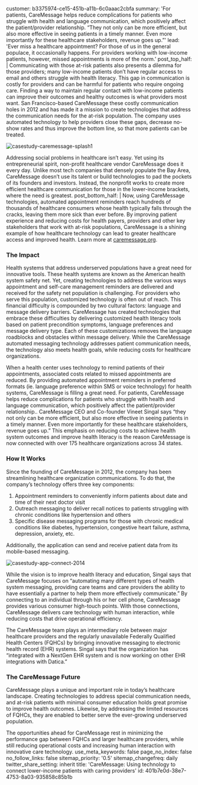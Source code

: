 customer: b3375974-ce15-451b-a11b-6c0aaac2cbfa
summary: 'For patients, CareMessage helps reduce complications for patients who struggle with health and language communication, which positively affect the patient/provider relationship. “They not only can be more efficient, but also more effective in seeing patients in a timely manner. Even more importantly for these healthcare stakeholders, revenue goes up.”'
lead: 'Ever miss a healthcare appointment? For those of us in the general populace, it occasionally happens. For providers working with low-income patients, however, missed appointments is more of the norm.'
post_top_half: |
  Communicating with those at-risk patients also presents a dilemma for those providers; many low-income patients don’t have regular access to email and others struggle with health literacy. This gap in communication is costly for providers and can be harmful for patients who require ongoing care. Finding a way to maintain regular contact with low-income patients can improve their outcomes and healthy outcomes is what providers most want. San Francisco-based CareMessage these costly communication holes in 2012 and has made it a mission to create technologies that address the communication needs for the at-risk population. The company uses automated technology to help providers close these gaps, decrease no-show rates and thus improve the bottom line, so that more patients can be treated.
  
  ![casestudy-caremessage-splash1](//images.contentful.com/189dvqdsjh46/ANUuhDVwqGckCOQYaKGsQ/4510192c323ca2baf50741020a4dcef8/casestudy-caremessage-splash1.jpg)
  
  Addressing social problems in healthcare isn’t easy. Yet using its entrepreneurial spirit, non-profit healthcare vendor CareMessage does it every day. Unlike most tech companies that densely populate the Bay Area, CareMessage doesn’t use its talent or build technologies to pad the pockets of its founders and investors. Instead, the nonprofit works to create more efficient healthcare communication for those in the lower-income brackets, where the need is greatest.
post_bottom_half: |
  Now, using CareMessage technologies, automated appointment reminders reach hundreds of thousands of healthcare consumers whose health typically falls through the cracks, leaving them more sick than ever before. By improving patient experience and reducing costs for health payers, providers and other key stakeholders that work with  at-risk populations, CareMessage is a shining example of how healthcare technology can lead to greater healthcare access and improved health. Learn more at [caremessage.org](http://caremessage.org/).
  
  ### The Impact
  
  Health systems that address underserved populations have a great need for innovative tools. These health systems are known as the American health system safety net. Yet, creating technologies to address the various ways appointment and self-care management reminders are delivered and received for the safety net population is challenging. For providers who serve this population, customized technology is often out of reach. This financial difficulty is compounded by two cultural factors: language and message delivery barriers. CareMessage has created technologies that embrace these difficulties by delivering customized health literacy tools based on patient precondition symptoms, language preferences and message delivery type. Each of these customizations removes the language roadblocks and obstacles within message delivery. While the CareMessage automated messaging technology addresses patient communication needs, the technology also meets health goals, while reducing costs for healthcare organizations.
  
  When a health center uses technology to remind patients of their appointments, associated costs related to missed appointments are reduced. By providing automated appointment reminders in preferred formats (ie. language preference within SMS or voice technology) for health systems, CareMessage is filling a great need. For patients, CareMessage helps reduce complications for patients who struggle with health and language communication, which positively affect the patient/provider relationship.. CareMessage CEO and Co-founder Vineet Singal says “they not only can be more efficient, but also more effective in seeing patients in a timely manner. Even more importantly for these healthcare stakeholders, revenue goes up.” This emphasis on reducing costs to achieve health system outcomes and improve health literacy is the reason CareMessage is now connected with over 175 healthcare organizations across 34 states.
  
  ### How It Works
  
  Since the founding of CareMessage in 2012, the company has been streamlining healthcare organization communications. To do that, the company’s technology offers three key components:
  
  1. Appointment reminders to conveniently inform patients about date and time of their next doctor visit
  2. Outreach messaging to deliver recall notices to patients struggling with chronic conditions like hypertension and others
  3. Specific disease messaging programs for those with chronic medical conditions like diabetes, hypertension, congestive heart failure, asthma, depression, anxiety, etc.
  
  Additionally, the application can send and receive patient data from its mobile-based messaging.
  
  ![casestudy-app-connect-2014](//images.contentful.com/189dvqdsjh46/4fB1ntK3IAMGyyg4eUKs2O/6b42d32637143c6de8ead1a89827dda8/casestudy-app-connect-2014.png)
  
  While the vision is to improve health literacy and education, Singal says that CareMessage focuses on “automating many different types of health system messaging, providing care teams and care providers the ability to have essentially a partner to help them more effectively communicate.” By connecting to an individual through his or her cell phone, CareMessage provides various consumer high-touch points. With those connections, CareMessage delivers care technology with human interaction, while reducing costs that drive operational efficiency.
  
  The CareMessage team plays an intermediary role between major healthcare providers and the regularly unavailable Federally Qualified Health Centers (FQHCs) by bringing innovative messaging to electronic health record (EHR) systems. Singal says that the organization has “integrated with a NextGen EHR system and is now working on other EHR integrations with Datica.”
  
  ### The CareMessage Future
  
  CareMessage plays a unique and important role in today’s healthcare landscape. Creating technologies to address special communication needs, and at-risk patients with minimal consumer education holds great promise to improve health outcomes. Likewise, by addressing the limited resources of FQHCs, they are enabled to better serve the ever-growing underserved population.
  
  The opportunities ahead for CareMessage rest in minimizing the performance gap between FQHCs and larger healthcare providers, while still reducing operational costs and increasing human interaction with innovative care technology.
use_meta_keywords: false
page_no_index: false
no_follow_links: false
sitemap_priority: '0.5'
sitemap_changefreq: daily
twitter_share_setting: inherit
title: 'CareMessage: Using technology to connect lower-income patients with caring providers'
id: 401b7e0d-38e7-4753-8a03-935858c85b1b
